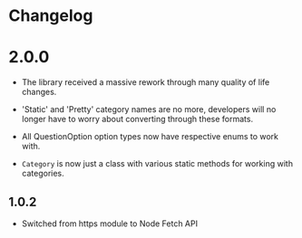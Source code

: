 # Changelog

# 2.0.0 
- The library received a massive rework through many quality of life changes. 

- 'Static' and 'Pretty' category names are no more, developers will no longer have to worry about converting through these formats. 

- All QuestionOption option types now have respective enums to work with.

- `Category` is now just a class with various static methods for working with categories.

## 1.0.2
- Switched from https module to Node Fetch API